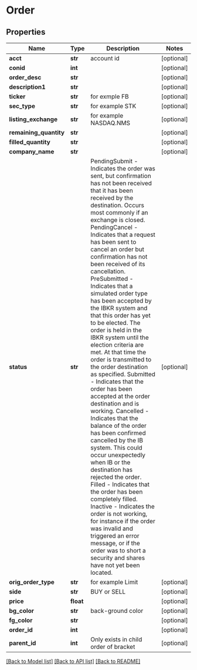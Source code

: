 # Order

## Properties
Name | Type | Description | Notes
------------ | ------------- | ------------- | -------------
**acct** | **str** | account id | [optional] 
**conid** | **int** |  | [optional] 
**order_desc** | **str** |  | [optional] 
**description1** | **str** |  | [optional] 
**ticker** | **str** | for exmple FB | [optional] 
**sec_type** | **str** | for example STK | [optional] 
**listing_exchange** | **str** | for example NASDAQ.NMS | [optional] 
**remaining_quantity** | **str** |  | [optional] 
**filled_quantity** | **str** |  | [optional] 
**company_name** | **str** |  | [optional] 
**status** | **str** | PendingSubmit - Indicates the order was sent, but confirmation has not been received that it has been received by the destination.                  Occurs most commonly if an exchange is closed. PendingCancel - Indicates that a request has been sent to cancel an order but confirmation has not been received of its cancellation. PreSubmitted - Indicates that a simulated order type has been accepted by the IBKR system and that this order has yet to be elected.                 The order is held in the IBKR system until the election criteria are met. At that time the order is transmitted to the order destination as specified.  Submitted - Indicates that the order has been accepted at the order destination and is working. Cancelled - Indicates that the balance of the order has been confirmed cancelled by the IB system.              This could occur unexpectedly when IB or the destination has rejected the order.   Filled - Indicates that the order has been completely filled.  Inactive - Indicates the order is not working, for instance if the order was invalid and triggered an error message,            or if the order was to short a security and shares have not yet been located.   | [optional] 
**orig_order_type** | **str** | for example Limit | [optional] 
**side** | **str** | BUY or SELL | [optional] 
**price** | **float** |  | [optional] 
**bg_color** | **str** | back-ground color | [optional] 
**fg_color** | **str** |  | [optional] 
**order_id** | **int** |  | [optional] 
**parent_id** | **int** | Only exists in child order of bracket | [optional] 

[[Back to Model list]](../README.md#documentation-for-models) [[Back to API list]](../README.md#documentation-for-api-endpoints) [[Back to README]](../README.md)


